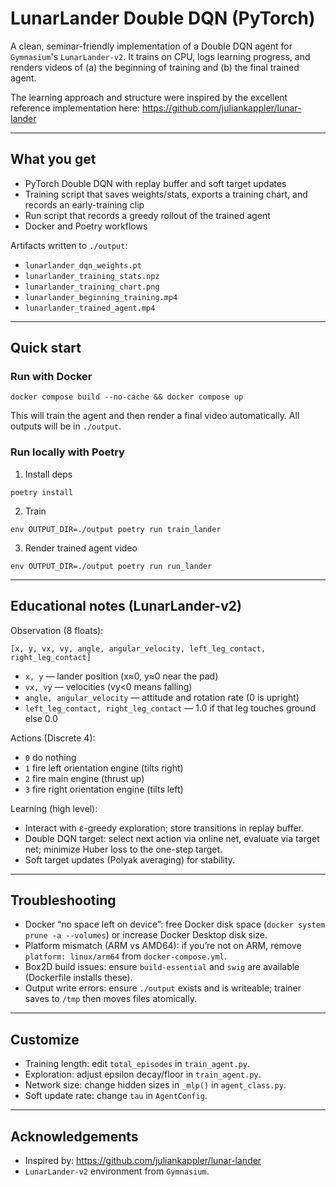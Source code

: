 # LunarLander Double DQN (PyTorch)

A clean, seminar-friendly implementation of a Double DQN agent for `Gymnasium`'s `LunarLander-v2`. It trains on CPU, logs learning progress, and renders videos of (a) the beginning of training and (b) the final trained agent.

The learning approach and structure were inspired by the excellent reference implementation here: https://github.com/juliankappler/lunar-lander

---

## What you get

- PyTorch Double DQN with replay buffer and soft target updates
- Training script that saves weights/stats, exports a training chart, and records an early-training clip
- Run script that records a greedy rollout of the trained agent
- Docker and Poetry workflows

Artifacts written to `./output`:

- `lunarlander_dqn_weights.pt`
- `lunarlander_training_stats.npz`
- `lunarlander_training_chart.png`
- `lunarlander_beginning_training.mp4`
- `lunarlander_trained_agent.mp4`

---

## Quick start

### Run with Docker

```
docker compose build --no-cache && docker compose up
```

This will train the agent and then render a final video automatically. All outputs will be in `./output`.

### Run locally with Poetry

1. Install deps

```
poetry install
```

2. Train

```
env OUTPUT_DIR=./output poetry run train_lander
```

3. Render trained agent video

```
env OUTPUT_DIR=./output poetry run run_lander
```

---

## Educational notes (LunarLander-v2)

Observation (8 floats):

```
[x, y, vx, vy, angle, angular_velocity, left_leg_contact, right_leg_contact]
```

- `x, y` — lander position (x≈0, y≈0 near the pad)
- `vx, vy` — velocities (vy<0 means falling)
- `angle, angular_velocity` — attitude and rotation rate (0 is upright)
- `left_leg_contact, right_leg_contact` — 1.0 if that leg touches ground else 0.0

Actions (Discrete 4):

- `0` do nothing
- `1` fire left orientation engine (tilts right)
- `2` fire main engine (thrust up)
- `3` fire right orientation engine (tilts left)

Learning (high level):

- Interact with ε-greedy exploration; store transitions in replay buffer.
- Double DQN target: select next action via online net, evaluate via target net; minimize Huber loss to the one-step target.
- Soft target updates (Polyak averaging) for stability.

---

## Troubleshooting

- Docker “no space left on device”: free Docker disk space (`docker system prune -a --volumes`) or increase Docker Desktop disk size.
- Platform mismatch (ARM vs AMD64): if you’re not on ARM, remove `platform: linux/arm64` from `docker-compose.yml`.
- Box2D build issues: ensure `build-essential` and `swig` are available (Dockerfile installs these).
- Output write errors: ensure `./output` exists and is writeable; trainer saves to `/tmp` then moves files atomically.

---

## Customize

- Training length: edit `total_episodes` in `train_agent.py`.
- Exploration: adjust epsilon decay/floor in `train_agent.py`.
- Network size: change hidden sizes in `_mlp()` in `agent_class.py`.
- Soft update rate: change `tau` in `AgentConfig`.

---

## Acknowledgements

- Inspired by: https://github.com/juliankappler/lunar-lander
- `LunarLander-v2` environment from `Gymnasium`.
